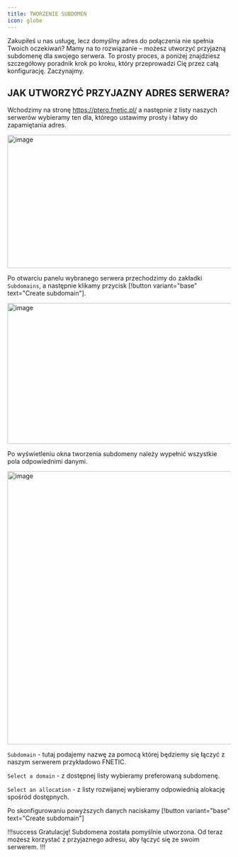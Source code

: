 ```yaml
---
title: TWORZENIE SUBDOMEN
icon: globe
---
```


Zakupiłeś u nas usługę, lecz domyślny adres do połączenia nie spełnia Twoich oczekiwań?
Mamy na to rozwiązanie – możesz utworzyć przyjazną subdomenę dla swojego serwera.
To prosty proces, a poniżej znajdziesz szczegółowy poradnik krok po kroku, który przeprowadzi Cię przez całą konfigurację. Zaczynajmy.

## JAK UTWORZYĆ PRZYJAZNY ADRES SERWERA?

Wchodzimy na stronę https://ptero.fnetic.pl/ a następnie z listy naszych serwerów wybieramy ten dla, którego ustawimy prosty i łatwy do zapamiętania adres.

<img width="733" height="301" alt="image" src="https://github.com/user-attachments/assets/a8a4a629-7170-4096-a56b-5a767c66a7bc" /><br>

Po otwarciu panelu wybranego serwera przechodzimy do zakładki ```Subdomains```, a następnie klikamy przycisk [!button variant="base" text="Create subdomain"].

<img width="1589" height="318" alt="image" src="https://github.com/user-attachments/assets/7ca4d438-1d0b-4080-8149-c421b1eea402" /><br>

Po wyświetleniu okna tworzenia subdomeny należy wypełnić wszystkie pola odpowiednimi danymi.

<img width="1442" height="617" alt="image" src="https://github.com/user-attachments/assets/84e1544a-927b-42fd-8534-d477417d73dc" />

```Subdomain``` - tutaj podajemy nazwę za pomocą której będziemy się łączyć z naszym serwerem przykładowo FNETIC.

```Select a domain``` - z dostępnej listy wybieramy preferowaną subdomenę. 

```Select an allocation``` - z listy rozwijanej wybieramy odpowiednią alokację spośród dostępnych.

Po skonfigurowaniu powyższych danych naciskamy [!button variant="base" text="Create subdomain"]

!!!success Gratulację!
Subdomena została pomyślnie utworzona. Od teraz możesz korzystać z przyjaznego adresu, aby łączyć się ze swoim serwerem.
!!!
